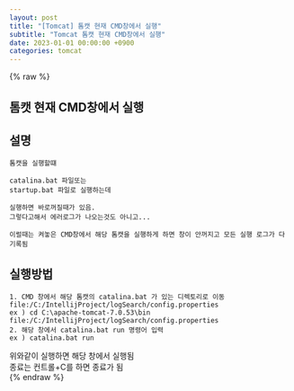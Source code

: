 ```yaml
---  
layout: post  
title: "[Tomcat] 톰캣 현재 CMD창에서 실행"  
subtitle: "Tomcat 톰캣 현재 CMD창에서 실행"  
date: 2023-01-01 00:00:00 +0900  
categories: tomcat  
---  
```

{% raw %}  
## 톰캣 현재 CMD창에서 실행  
  
## 설명  
	톰캣을 실행할떄  
  
	catalina.bat 파일또는  
	startup.bat 파일로 실행하는데  
  
	실행하면 바로꺼질때가 있음.  
	그렇다고해서 에러로그가 나오는것도 아니고...  
  
	이럴때는 켜놓은 CMD창에서 해당 톰캣을 실행하게 하면 창이 안꺼지고 모든 실행 로그가 다 기록됨  
  
## 실행방법  
  
	1. CMD 창에서 해당 톰캣의 catalina.bat 가 있는 디렉토리로 이동file:/C:/IntellijProject/logSearch/config.properties  
	ex ) cd C:\apache-tomcat-7.0.53\bin  
	file:/C:/IntellijProject/logSearch/config.properties  
	2. 해당 창에서 catalina.bat run 명령어 입력  
	ex ) catalina.bat run  
  
위와같이 실행하면 해당 창에서 실행됨  
종료는 컨트롤+C를 하면 종료가 됨  
{% endraw %}